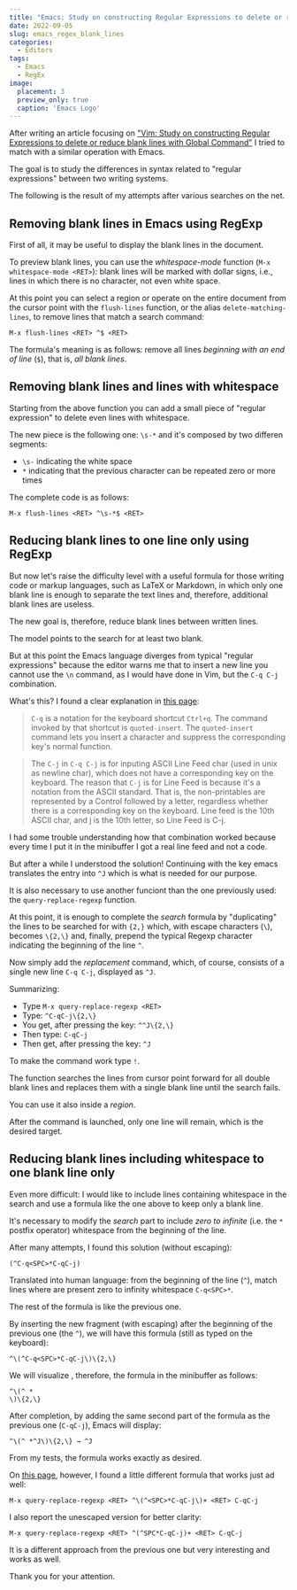 ```yaml
---
title: "Emacs: Study on constructing Regular Expressions to delete or reduce blank lines"
date: 2022-09-05
slug: emacs_regex_blank_lines
categories:
  - Editors
tags:
  - Emacs
  - RegEx
image:
  placement: 3
  preview_only: true 
  caption: 'Emacs Logo'
---
```




After writing an article focusing on ["Vim: Study on constructing Regular Expressions to delete or reduce blank lines with Global Command"](https://francopasut.netlify.app/post/vim_regex_blank_lines/) I tried to match with a similar operation with Emacs.

The goal is to study the differences in syntax related to "regular expressions" between two writing systems.

The following is the result of my attempts after various searches on the net.

## Removing blank lines in Emacs using RegExp ##

First of all, it may be useful to display the blank lines in the document.

To preview blank lines, you can use the *whitespace-mode* function (`M-x whitespace-mode <RET>`): blank lines will be marked with dollar signs, i.e., lines in which there is no character, not even white space.

At this point you can select a region or operate on the entire document from the cursor point with the `flush-lines` function, or the alias `delete-matching-lines`,  to remove lines that match a search command:



``` 
M-x flush-lines <RET> ^$ <RET>
```

The formula's meaning is as follows: remove all lines *beginning with an end of line* (`$`), that is, *all blank lines*.

## Removing blank lines and lines with whitespace ##

Starting from  the above function you can  add a small piece of "regular expression"  to delete even lines with whitespace.

The new piece is the following one: `\s-*` and it's composed by two differen segments:

  * `\s-` indicating the white space
  * `*` indicating that the previous character can be repeated zero or more times

The complete code is as follows: 

``` 
M-x flush-lines <RET> ^\s-*$ <RET>
```

## Reducing blank lines to one line only using RegExp ##

But now let's raise the difficulty level  with a useful formula for those writing code or markup languages, such as LaTeX or Markdown, in which only one blank line is enough to separate the text lines and, therefore, additional blank lines are useless.

The new goal is, therefore,  reduce blank lines between written lines.

The model points to the search for at least two blank.

But at this point the Emacs language diverges from typical "regular expressions" because the editor warns me that to insert a new line you cannot use the `\n` command, as I would have done in Vim,  but the `C-q C-j` combination.

What's this? I found a clear explanation in [this page](http://xahlee.info/emacs/emacs/keystroke_rep.html): 

> `C-q` is a notation for the keyboard shortcut `Ctrl+q`. The command invoked by that shortcut is `quoted-insert`. The `quoted-insert` command lets you insert a character and suppress the corresponding key's normal function. 

> The `C-j` in `C-q C-j` is for inputing ASCII Line Feed char (used in unix as newline char), which does not have a corresponding key on the keyboard. The reason that `C-j` is for Line Feed is because it's a notation from the ASCII standard. That is, the non-printables are represented by a Control followed by a letter, regardless whether there is a corresponding key on the keyboard. Line feed is the 10th ASCII char, and j is the 10th letter, so Line Feed is C-j. 

I had some trouble understanding how that  combination worked because every time I put it in the minibuffer I got a real line feed  and not a code.

But after a while I understood the solution! Continuing with the <RET> key emacs translates the entry into `^J`  which is what is needed for our purpose.

It is also necessary to use another funciont than the one previously used:   the `query-replace-regexp` function.

At this point, it is enough to complete the *search*  formula by "duplicating" the lines to be searched for with `{2,}` which, with escape characters (`\`), becomes `\{2,\}` and, finally, prepend  the typical Regexp character indicating  the beginning of the line  `^`.



Now simply add the *replacement* command, which, of course, consists of a single new line `C-q C-j`, displayed as `^J`.

Summarizing:

- Type `M-x query-replace-regexp <RET>`
- Type: `^C-qC-j\{2,\}`
- You get, after pressing the <RET> key: `^^J\{2,\}`
- Then type: `C-qC-j`
- Then get, after pressing the <RET> key: `^J`

To make the command work type `!`.

The function  searches the lines from cursor point forward for all double blank lines and replaces them with a single blank line until the search fails.

You can use it also inside a *region*.

After the command is launched, only one line will remain, which is the desired target.

## Reducing blank lines including whitespace to one blank line only ##

Even more difficult: I would like to include lines containing whitespace in the search and use a formula like the one above to keep only a blank line.

It's necessary to modify the *search* part to include  *zero to infinite* (i.e. the `*` postfix operator) whitespace from the beginning of the line.

After many attempts, I found this solution  (without escaping):

```
(^C-q<SPC>*C-qC-j)
```

Translated into human language: from the beginning of the line (`^`), match lines where  are present zero to infinity whitespace  `C-q<SPC>*`.

The rest of the formula is like the previous one.

By inserting the new fragment (with escaping)  after the beginning of the previous one (the `^`), we will have this formula (still as typed on the keyboard):

```
^\(^C-q<SPC>*C-qC-j\)\{2,\}
```
We will visualize , therefore,  the formula in the minibuffer as follows:

```
^\(^ *
\)\{2,\}
```


After completion, by adding the same second part of the formula as the previous one (`C-qC-j`),  Emacs will display: 

```
^\(^ *^J\)\{2,\} → ^J
```

From my tests, the formula works exactly as desired.

On [this page](https://emacs.stackexchange.com/questions/60063/remove-multiple-blank-lines-in-a-buffer-leave-one), however, I found a little different formula that works just ad well:

``` 
M-x query-replace-regexp <RET> ^\(^<SPC>*C-qC-j\)+ <RET> C-qC-j
```



I also report the unescaped version for better clarity:

``` 
M-x query-replace-regexp <RET> ^(^SPC*C-qC-j)+ <RET> C-qC-j
```

It is a different approach from the previous one but very interesting and works as well.

Thank you for your attention.
